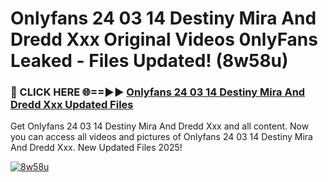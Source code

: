 # Onlyfans 24 03 14 Destiny Mira And Dredd Xxx Original Videos 0nlyFans Leaked - Files Updated! (8w58u)

<h3>🔴 CLICK HERE 🌐==►► <a href="https://tinyurl.com/ehrbuxhb" rel="nofollow">Onlyfans 24 03 14 Destiny Mira And Dredd Xxx Updated Files</a></h3>

Get Onlyfans 24 03 14 Destiny Mira And Dredd Xxx and all content. Now you can access all videos and pictures of Onlyfans 24 03 14 Destiny Mira And Dredd Xxx. New Updated Files 2025!

[![8w58u](https://i.imgur.com/lVYEuWS.gif)](https://tinyurl.com/ehrbuxhb)
